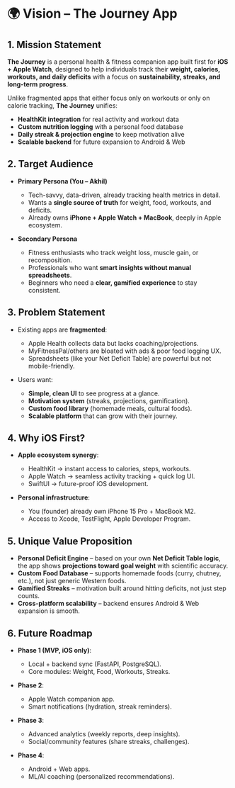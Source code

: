 # 🌍 Vision – The Journey App

## 1. Mission Statement
**The Journey** is a personal health & fitness companion app built first for **iOS + Apple Watch**, designed to help individuals track their **weight, calories, workouts, and daily deficits** with a focus on **sustainability, streaks, and long-term progress**.  

Unlike fragmented apps that either focus only on workouts or only on calorie tracking, **The Journey** unifies:  
- **HealthKit integration** for real activity and workout data  
- **Custom nutrition logging** with a personal food database  
- **Daily streak & projection engine** to keep motivation alive  
- **Scalable backend** for future expansion to Android & Web  

## 2. Target Audience
- **Primary Persona (You – Akhil)**  
  - Tech-savvy, data-driven, already tracking health metrics in detail.  
  - Wants a **single source of truth** for weight, food, workouts, and deficits.  
  - Already owns **iPhone + Apple Watch + MacBook**, deeply in Apple ecosystem.  

- **Secondary Persona**  
  - Fitness enthusiasts who track weight loss, muscle gain, or recomposition.  
  - Professionals who want **smart insights without manual spreadsheets**.  
  - Beginners who need a **clear, gamified experience** to stay consistent.  

## 3. Problem Statement
- Existing apps are **fragmented**:  
  - Apple Health collects data but lacks coaching/projections.  
  - MyFitnessPal/others are bloated with ads & poor food logging UX.  
  - Spreadsheets (like your Net Deficit Table) are powerful but not mobile-friendly.  

- Users want:  
  - **Simple, clean UI** to see progress at a glance.  
  - **Motivation system** (streaks, projections, gamification).  
  - **Custom food library** (homemade meals, cultural foods).  
  - **Scalable platform** that can grow with their journey.  

## 4. Why iOS First?
- **Apple ecosystem synergy**:  
  - HealthKit → instant access to calories, steps, workouts.  
  - Apple Watch → seamless activity tracking + quick log UI.  
  - SwiftUI → future-proof iOS development.  

- **Personal infrastructure**:  
  - You (founder) already own iPhone 15 Pro + MacBook M2.  
  - Access to Xcode, TestFlight, Apple Developer Program.  

## 5. Unique Value Proposition
- **Personal Deficit Engine** – based on your own **Net Deficit Table logic**, the app shows **projections toward goal weight** with scientific accuracy.  
- **Custom Food Database** – supports homemade foods (curry, chutney, etc.), not just generic Western foods.  
- **Gamified Streaks** – motivation built around hitting deficits, not just step counts.  
- **Cross-platform scalability** – backend ensures Android & Web expansion is smooth.  

## 6. Future Roadmap
- **Phase 1 (MVP, iOS only)**:  
  - Local + backend sync (FastAPI, PostgreSQL).  
  - Core modules: Weight, Food, Workouts, Streaks.  

- **Phase 2**:  
  - Apple Watch companion app.  
  - Smart notifications (hydration, streak reminders).  

- **Phase 3**:  
  - Advanced analytics (weekly reports, deep insights).  
  - Social/community features (share streaks, challenges).  

- **Phase 4**:  
  - Android + Web apps.  
  - ML/AI coaching (personalized recommendations).  
